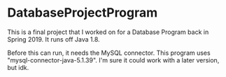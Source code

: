 # DatabaseProjectProgram
This is a final project that I worked on for a Database Program back in Spring 2019. It runs off Java 1.8.

Before this can run, it needs the MySQL connector. This program uses "mysql-connector-java-5.1.39". I'm sure it could work with a later version, but idk.
